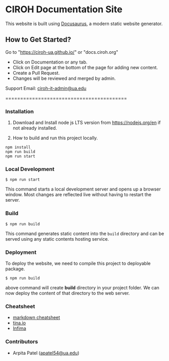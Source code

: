 # CIROH Documentation Site

This website is built using [Docusaurus](https://docusaurus.io/), a modern static website generator.


## How to Get Started?

Go to "https://ciroh-ua.github.io/" or "docs.ciroh.org"

- Click on Documentation or any tab.
- Click on Edit page at the bottom of the page for adding new content.
- Create a Pull Request.
- Changes will be reviewed and merged by admin.

Support Email: ciroh-it-admin@ua.edu

=========================================

### Installation

1. Download and Install node js LTS version from https://nodejs.org/en if not already installed.

2. How to build and run this project locally.

``` 
npm install
npm run build
npm run start
```

### Local Development

```
$ npm run start
```

This command starts a local development server and opens up a browser window. Most changes are reflected live without having to restart the server.

### Build

```
$ npm run build
```

This command generates static content into the `build` directory and can be served using any static contents hosting service.

### Deployment

To deploy the website, we need to compile this project to deployable package. 

```
$ npm run build
```

above command will create **build** directory in your project folder. We can now deploy the content of that directory to the web server. 

### Cheatsheet

- [markdown cheatsheet](https://github.com/adam-p/markdown-here/wiki/Markdown-Cheatsheet)
- [tina.io](https://tina.io/)
- [Infima](https://infima.dev/docs/getting-started/introduction)

### Contributors
- Arpita Patel (apatel54@ua.edu)
